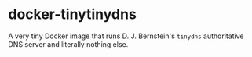 # docker-tinytinydns

A very tiny Docker image that runs D. J. Bernstein's `tinydns` authoritative
DNS server and literally nothing else.
